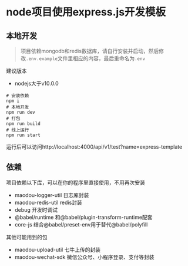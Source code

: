 # node项目使用express.js开发模板

## 本地开发

> 项目依赖mongodb和redis数据库，请自行安装并启动，然后修改`.env.example`文件里相应的内容，最后重命名为`.env`

建议版本

- nodejs大于v10.0.0

```shell
# 安装依赖
npm i
# 本地开发
npm run dev
# 打包
npm run build
# 线上运行
npm run start
```

运行后可以访问http://localhost:4000/api/v1/test?name=express-template

## 依赖

项目依赖以下库，可以在你的程序里直接使用，不用再次安装

- maodou-logger-util 日志库封装
- maodou-redis-util  redis封装
- debug 开发时调试
- @babel/runtime 和@babel/plugin-transform-runtime配套
- core-js 结合@babel/preset-env用于替代@babel/polyfill

其他可能用到的包

- maodou-upload-util 七牛上传的封装
- maodou-wechat-sdk 微信公众号、小程序登录、支付等封装
